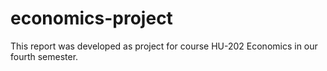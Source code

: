 # economics-project
This report was developed as project for course HU-202 Economics in our fourth semester.
